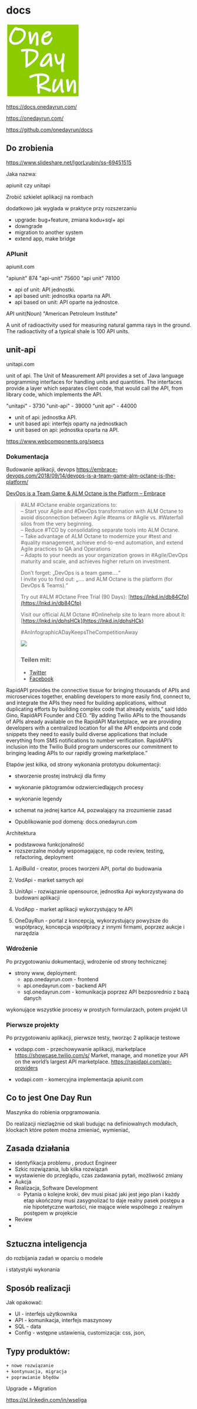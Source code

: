 # docs
![One Day Run .com](src/img/ondedayrun1-200.png)

https://docs.onedayrun.com/

https://onedayrun.com/

https://github.com/onedayrun/docs


## Do zrobienia

https://www.slideshare.net/IgorLyubin/ss-69451515

Jaka nazwa:

apiunit
czy 
unitapi


Zrobić szkielet aplikacji  na rombach

dodatkowo jak wyglada w praktyce przy rozszerzaniu
+ upgrade: bug+feature, zmiana kodu+sql+ api
+ downgrade
+ migration to another system
+ extend app, make bridge



### APIunit
apiunit.com

"apiunit" 874
"api-unit" 75600
"api unit" 78100

+ api of unit: API jednostki.
+ api based unit: jednostka oparta na API.
+ api based on unit: API oparte na jednostce.


API unit(Noun)
"American Petroleum Institute"

A unit of radioactivity used for measuring natural gamma rays in the ground. The radioactivity of a typical shale is 100 API units.



## unit-api
unitapi.com

unit of api.
The Unit of Measurement API provides a set of Java language programming interfaces for handling units and quantities.
The interfaces provide a layer which separates client code, that would call the API,
from library code, which implements the API.

"unitapi" - 3730
"unit-api" - 39000
"unit api" - 44000

+ unit of api: jednostka API.
+ unit based api: interfejs oparty na jednostkach
+ unit based on api: jednostka oparta na API.


https://www.webcomponents.org/specs

### Dokumentacja

Budowanie aplikacji, devops
https://embrace-devops.com/2018/09/14/devops-is-a-team-game-alm-octane-is-the-platform/

[DevOps is a Team Game & ALM Octane is the Platform – Embrace](https://embrace-devops.com/2018/09/14/devops-is-a-team-game-alm-octane-is-the-platform/)

> #ALM #Octane enable organizations to:  
> – Start your Agile and #DevOps transformation with ALM Octane to avoid disconnection between Agile #teams or #Agile vs. #Waterfall silos from the very beginning.  
> – Reduce #TCO by consolidating separate tools into ALM Octane.  
> – Take advantage of ALM Octane to modernize your #test and #quality management, achieve end-to-end automation, and extend Agile practices to QA and Operations  
> – Adapts to your needs as your organization grows in #Agile/DevOps maturity and scale, and achieves higher return on investment.
> 
> Don’t forget: „DevOps is a team game….“  
> I invite you to find out: „…. and ALM Octane is the platform (for DevOps & Teams).“
> 
> Try out #ALM #Octane Free Trial (90 Days): [https://lnkd.in/db84Cfp](https://lnkd.in/db84Cfp)
> 
> Visit our official ALM Octane #Onlinehelp site to learn more about it: [https://lnkd.in/dphsHCk](https://lnkd.in/dphsHCk)
> 
> #AnInfographicADayKeepsTheCompetitionAway
> 
> ![](https://swisstestingcommunity.files.wordpress.com/2018/09/image_4ce3d630-2bdc-4361-8739-9875ff4ab2d420180914_0837335834558760792364023.jpg?w=700)
> 
> ### Teilen mit:
> 
> -   [Twitter](https://embrace-devops.com/2018/09/14/devops-is-a-team-game-alm-octane-is-the-platform/?share=twitter&nb=1 "Klick, um über Twitter zu teilen")
> -   [Facebook](https://embrace-devops.com/2018/09/14/devops-is-a-team-game-alm-octane-is-the-platform/?share=facebook&nb=1 "Click to share on Facebook")


RapidAPI provides the connective tissue for bringing thousands of APIs and microservices together,
 enabling developers to more easily find, connect to, 
 and integrate the APIs they need for building applications, 
 without duplicating efforts by building complex code that already exists,” 
 said Iddo Gino, RapidAPI Founder and CEO.
  “By adding Twilio APIs to the thousands of APIs already available on the RapidAPI Marketplace, we 
  are providing developers with a centralized location for all the API endpoints and code snippets they need to easily build diverse applications that include everything from SMS notifications to number verification. RapidAPI’s inclusion into the Twilio Build program underscores our commitment to bringing leading APIs to our rapidly growing marketplace.” 


Etapów jest kilka, od strony wykonania prototypu dokumentacji:

+ stworzenie prostej instrukcji dla firmy
+ wykonanie piktogramów odzwierciedlająych procesy
+ wykonanie legendy
+ schemat na jednej kartce A4, pozwalający na zrozumienie zasad

+ Opublikowanie pod domeną: docs.onedayrun.com

Architektura
+ podstawowa funkcjonalność
+ rozszerzalne moduły wspomagające, np code review, testing, refactoring, deployment



1. ApiBuild - creator, proces tworzeni API, portal do budowania
2. VodApi - market samych api

3. UnitApi - rozwiązanie opensource, jednostka Api wykorzystywana do budowani aplikacji
4. VodApp - market aplikacji wykorzystujący te API

3. OneDayRun - portal z koncepcją, wykorzystujący powyższe do współpracy, koncepcja współpracy z innymi firmami,
 poprzez aukcje i narzędzia
 

### Wdrożenie 

Po przygotowaniu dokumentacji, wdrożenie od strony technicznej:
+ strony www, deployment:
    + app.onedayrun.com  - frontend
    + api.onedayrun.com - backend API
    + sql.onedayrun.com - komunikacja poprzez API bezposrednio z bazą danych
    
wykonujące wszystkie procesy w prostych formularzach, potem projekt UI


### Pierwsze projekty

Po przygotowaniu aplikacji, pierwsze testy, tworząc 2 aplikacje testowe
+ vodapp.com - przechowywanie aplikacji, marketplace
https://showcase.twilio.com/s/
Market, manage, and monetize your API on the world’s largest API marketplace.
https://rapidapi.com/api-providers
 
 
+ vodapi.com - komercyjna implementacja apiunit.com



 

## Co to jest One Day Run

Maszynka do robienia orpgramowania.

Do realizacji niezlaężnie od skali budując na definiowalnych modułach, klockach
które potem można zmieniać, wymieniać,   

## Zasada działania


+ identyfikacja problemu , product Engineer
+ Szkic rozwiązania, lub kilka rozwiązań
+ wystawienie do przeglądu, czas zadawania pytań, możliwość zmiany
+ Aukcja
+ Realizacja, Software Development
    + Pytania o kolejne kroki, dev musi pisać jaki jest jego plan i każdy etap ukończony musi zasygnolizać
    to daje realny pasek postępu a nie hipotetyczne wartości, nie mające wiele wspólnego z realnym postępem w projekcie
+ Review
+ 


## Sztuczna inteligencja

do rozbijania zadań
w oparciu o modele 

i statystyki wykonania


## Sposób realizacji

Jak opakować:
+ UI - interfejs użytkownika
+ API - komunikacja, interfejs maszynowy
+ SQL - data
+ Config - wstępne ustawienia, customizacja: css, json, 


## Typy produktów:
    + nowe rozwiązanie
    + kontynuacja, migracja
    + poprawianie błędów


Upgrade
    + Migration



https://pl.linkedin.com/in/wseliga


